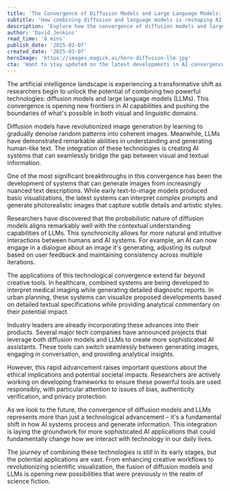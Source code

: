 ```yaml
---
title: 'The Convergence of Diffusion Models and Large Language Models: A New Era in AI'
subtitle: 'How combining diffusion and language models is reshaping AI capabilities'
description: 'Explore how the convergence of diffusion models and large language models is creating unprecedented capabilities in AI, enabling more sophisticated systems that can seamlessly handle both visual and textual information. This integration is revolutionizing everything from creative tools to scientific applications.'
author: 'David Jenkins'
read_time: '8 mins'
publish_date: '2025-03-07'
created_date: '2025-03-07'
heroImage: 'https://images.magick.ai/hero-diffusion-llm.jpg'
cta: 'Want to stay updated on the latest developments in AI convergence? Follow us on LinkedIn for in-depth analysis and breaking news about the future of artificial intelligence.'
---
```


The artificial intelligence landscape is experiencing a transformative shift as researchers begin to unlock the potential of combining two powerful technologies: diffusion models and large language models (LLMs). This convergence is opening new frontiers in AI capabilities and pushing the boundaries of what's possible in both visual and linguistic domains.

Diffusion models have revolutionized image generation by learning to gradually denoise random patterns into coherent images. Meanwhile, LLMs have demonstrated remarkable abilities in understanding and generating human-like text. The integration of these technologies is creating AI systems that can seamlessly bridge the gap between visual and textual information.

One of the most significant breakthroughs in this convergence has been the development of systems that can generate images from increasingly nuanced text descriptions. While early text-to-image models produced basic visualizations, the latest systems can interpret complex prompts and generate photorealistic images that capture subtle details and artistic styles.

Researchers have discovered that the probabilistic nature of diffusion models aligns remarkably well with the contextual understanding capabilities of LLMs. This synchronicity allows for more natural and intuitive interactions between humans and AI systems. For example, an AI can now engage in a dialogue about an image it's generating, adjusting its output based on user feedback and maintaining consistency across multiple iterations.

The applications of this technological convergence extend far beyond creative tools. In healthcare, combined systems are being developed to interpret medical imaging while generating detailed diagnostic reports. In urban planning, these systems can visualize proposed developments based on detailed textual specifications while providing analytical commentary on their potential impact.

Industry leaders are already incorporating these advances into their products. Several major tech companies have announced projects that leverage both diffusion models and LLMs to create more sophisticated AI assistants. These tools can switch seamlessly between generating images, engaging in conversation, and providing analytical insights.

However, this rapid advancement raises important questions about the ethical implications and potential societal impacts. Researchers are actively working on developing frameworks to ensure these powerful tools are used responsibly, with particular attention to issues of bias, authenticity verification, and privacy protection.

As we look to the future, the convergence of diffusion models and LLMs represents more than just a technological advancement – it's a fundamental shift in how AI systems process and generate information. This integration is laying the groundwork for more sophisticated AI applications that could fundamentally change how we interact with technology in our daily lives.

The journey of combining these technologies is still in its early stages, but the potential applications are vast. From enhancing creative workflows to revolutionizing scientific visualization, the fusion of diffusion models and LLMs is opening new possibilities that were previously in the realm of science fiction.